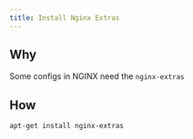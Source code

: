 ```yaml
---
title: Install Nginx Extras
---
```


## Why

Some configs in NGINX need the `nginx-extras`

## How

``` shell
apt-get install nginx-extras
```
